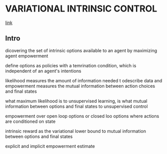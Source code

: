 # VARIATIONAL INTRINSIC CONTROL
[link](https://arxiv.org/pdf/1611.07507.pdf)

## Intro 

dicovering the set of intrinsic options available to an agent by maximizing agent empowerment 

define options as policies with a temrination condition, which is independent of an agent's intentions 

likelihood measures the amount of information needed t odescribe data and empowerment measures the mutual information between action choices and final states 

what maximum likelihood is to unsupervised learning, is what mutual information between options and final states to unsupervised control 

empowerment over open loop options or closed loo options where actions are conditioned on state 

intrinsic reward as the variational lower bound to mutual information between options and final states 

explicit and implicit empowerment estimate 

